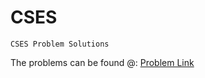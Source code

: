 # CSES
`CSES Problem Solutions`

The problems can be found @: [Problem Link](https://cses.fi/problemset/)
